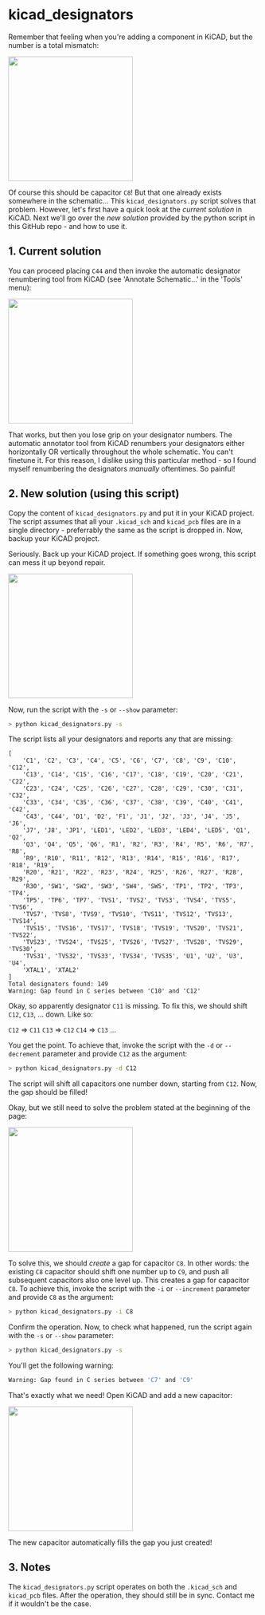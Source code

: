 # kicad_designators

Remember that feeling when you're adding a component in KiCAD, but the number is a total mismatch:

<img width="250" src="https://github.com/kristofmulier/kicad_designators/assets/19362684/2f1de496-a5ad-472a-a357-b2e1e30bf2fe">

Of course this should be capacitor `C8`! But that one already exists somewhere in the schematic... This `kicad_designators.py` script solves that problem. However, let's first have a quick look at the *current solution* in KiCAD. Next we'll go over the *new solution* provided by the python script in this GitHub repo - and how to use it.


## 1. Current solution

You can proceed placing `C44` and then invoke the automatic designator renumbering tool from KiCAD (see 'Annotate Schematic...' in the 'Tools' menu):

<img width="250" src="https://github.com/kristofmulier/kicad_designators/assets/19362684/303b1d87-6496-474a-bf48-cda11b58336b">

That works, but then you lose grip on your designator numbers. The automatic annotator tool from KiCAD renumbers your designators either horizontally OR vertically throughout the whole schematic. You can't finetune it. For this reason, I dislike using this particular method - so I found myself renumbering the designators *manually* oftentimes. So painful!

## 2. New solution (using this script)

Copy the content of `kicad_designators.py` and put it in your KiCAD project. The script assumes that all your `.kicad_sch` and `kicad_pcb` files are in a single directory - preferrably the same as the script is dropped in. Now, backup your KiCAD project.

Seriously. Back up your KiCAD project. If something goes wrong, this script can mess it up beyond repair.

<img width="250" src="https://github.com/kristofmulier/kicad_designators/assets/19362684/2ea1db79-e75f-4fc9-8bc1-94ba0cb5dbd8">

Now, run the script with the `-s` or `--show` parameter:

```sh
> python kicad_designators.py -s
```

The script lists all your designators and reports any that are missing:
```
[
    'C1', 'C2', 'C3', 'C4', 'C5', 'C6', 'C7', 'C8', 'C9', 'C10', 'C12',
    'C13', 'C14', 'C15', 'C16', 'C17', 'C18', 'C19', 'C20', 'C21', 'C22',
    'C23', 'C24', 'C25', 'C26', 'C27', 'C28', 'C29', 'C30', 'C31', 'C32',
    'C33', 'C34', 'C35', 'C36', 'C37', 'C38', 'C39', 'C40', 'C41', 'C42',
    'C43', 'C44', 'D1', 'D2', 'F1', 'J1', 'J2', 'J3', 'J4', 'J5', 'J6',
    'J7', 'J8', 'JP1', 'LED1', 'LED2', 'LED3', 'LED4', 'LED5', 'Q1', 'Q2',
    'Q3', 'Q4', 'Q5', 'Q6', 'R1', 'R2', 'R3', 'R4', 'R5', 'R6', 'R7', 'R8',
    'R9', 'R10', 'R11', 'R12', 'R13', 'R14', 'R15', 'R16', 'R17', 'R18', 'R19',
    'R20', 'R21', 'R22', 'R23', 'R24', 'R25', 'R26', 'R27', 'R28', 'R29',
    'R30', 'SW1', 'SW2', 'SW3', 'SW4', 'SW5', 'TP1', 'TP2', 'TP3', 'TP4',
    'TP5', 'TP6', 'TP7', 'TVS1', 'TVS2', 'TVS3', 'TVS4', 'TVS5', 'TVS6',
    'TVS7', 'TVS8', 'TVS9', 'TVS10', 'TVS11', 'TVS12', 'TVS13', 'TVS14',
    'TVS15', 'TVS16', 'TVS17', 'TVS18', 'TVS19', 'TVS20', 'TVS21', 'TVS22',
    'TVS23', 'TVS24', 'TVS25', 'TVS26', 'TVS27', 'TVS28', 'TVS29', 'TVS30',
    'TVS31', 'TVS32', 'TVS33', 'TVS34', 'TVS35', 'U1', 'U2', 'U3', 'U4',
    'XTAL1', 'XTAL2'
]
Total designators found: 149
Warning: Gap found in C series between 'C10' and 'C12'
```

Okay, so apparently designator `C11` is missing. To fix this, we should shift `C12`, `C13`, ... down. Like so:

`C12` => `C11`
`C13` => `C12`
`C14` => `C13`
...

You get the point. To achieve that, invoke the script with the `-d` or `--decrement` parameter and provide `C12` as the argument:

```sh
> python kicad_designators.py -d C12
```

The script will shift all capacitors one number down, starting from `C12`. Now, the gap should be filled!

Okay, but we still need to solve the problem stated at the beginning of the page:

<img width="250" src="https://github.com/kristofmulier/kicad_designators/assets/19362684/2f1de496-a5ad-472a-a357-b2e1e30bf2fe">

To solve this, we should *create* a gap for capacitor `C8`. In other words: the existing `C8` capacitor should shift one number up to `C9`, and push all subsequent capacitors also one level up. This creates a gap for capacitor `C8`. To achieve this, invoke the script with the `-i` or `--increment` parameter and provide `C8` as the argument:

```sh
> python kicad_designators.py -i C8
```

Confirm the operation. Now, to check what happened, run the script again with the `-s` or `--show` parameter:

```sh
> python kicad_designators.py -s
```

You'll get the following warning:

```sh
Warning: Gap found in C series between 'C7' and 'C9'
```

That's exactly what we need! Open KiCAD and add a new capacitor:

<img width="250" src="https://github.com/kristofmulier/kicad_designators/assets/19362684/4d8b7777-12f0-4646-bd47-bdb3270a1ff4">

The new capacitor automatically fills the gap you just created!

## 3. Notes

The `kicad_designators.py` script operates on both the `.kicad_sch` and `kicad_pcb` files. After the operation, they should still be in sync. Contact me if it wouldn't be the case.

